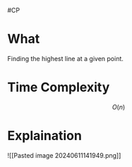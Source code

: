 #CP
# What 
Finding the highest line at a given point.
# Time Complexity
$$
O(n)
$$
# Explaination
![[Pasted image 20240611141949.png]]